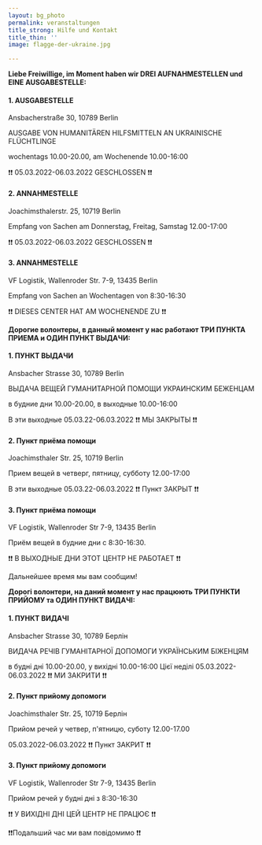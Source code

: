 ```yaml
---
layout: bg_photo
permalink: veranstaltungen
title_strong: Hilfe und Kontakt
title_thin: ''
image: flagge-der-ukraine.jpg

---
```

**Liebe Freiwillige, im Moment haben wir DREI AUFNAHMESTELLEN und EINE AUSGABESTELLE:**

#### 1. AUSGABESTELLE

Ansbacherstraße 30, 10789 Berlin

AUSGABE VON HUMANITÄREN HILFSMITTELN AN UKRAINISCHE FLÜCHTLINGE

wochentags 10.00-20.00, am Wochenende 10.00-16:00

❗️❗️ 05.03.2022-06.03.2022 GESCHLOSSEN ❗️❗️

#### 2. ANNAHMESTELLE

Joachimsthalerstr. 25, 10719 Berlin

Empfang von Sachen am Donnerstag, Freitag, Samstag 12.00-17:00

❗️❗️ 05.03.2022-06.03.2022 GESCHLOSSEN ❗️❗️

#### 3. ANNAHMESTELLE

VF Logistik, Wallenroder Str. 7-9, 13435 Berlin

Empfang von Sachen an Wochentagen von 8:30-16:30

❗️❗️ DIESES CENTER HAT AM WOCHENENDE ZU ❗️❗️

**Дорогие волонтеры, в данный момент у нас работают ТРИ ПУНКТА ПРИЕМА и ОДИН ПУНКТ ВЫДАЧИ:**

#### 1. ПУНКТ ВЫДАЧИ

Ansbacher Strasse 30, 10789 Berlin

ВЫДАЧА ВЕЩЕЙ ГУМАНИТАРНОЙ ПОМОЩИ УКРАИНСКИМ БЕЖЕНЦАМ

в будние дни 10.00-20.00, в выходные 10.00-16:00

В эти выходные 05.03.22-06.03.2022  ❗️❗️ МЫ ЗАКРЫТЫ ❗️❗️

#### 2. Пункт приёма помощи

Joachimsthaler Str. 25, 10719 Berlin

Прием вещей  в четверг, пятницу, субботу 12.00-17:00

В эти выходные 05.03.22-06.03.2022 ❗️❗️ Пункт ЗАКРЫТ ❗️❗️

#### 3. Пункт приёма помощи

VF Logistik, Wallenroder Str 7-9, 13435 Berlin

Приём вещей в будние дни с 8:30-16:30.

❗️❗️ В ВЫХОДНЫЕ ДНИ ЭТОТ ЦЕНТР НЕ РАБОТАЕТ ❗️❗️

Дальнейшее время мы вам сообщим!

**Дорогі волонтери, на даний момент у нас працюють ТРИ ПУНКТИ ПРИЙОМУ та ОДИН ПУНКТ ВИДАЧІ:**

#### 1. ПУНКТ ВИДАЧІ

Ansbacher Strasse 30, 10789 Берлін

ВИДАЧА РЕЧІВ ГУМАНІТАРНОЇ ДОПОМОГИ УКРАЇНСЬКИМ БІЖЕНЦЯМ

в будні дні 10.00-20.00, у вихідні 10.00-16:00 Цієї неділі 05.03.2022-06.03.2022  ❗️❗️ МИ ЗАКРИТИ ❗️❗️

#### 2. Пункт прийому допомоги

Joachimsthaler Str. 25, 10719 Берлін

Прийом речей у четвер, п'ятницю, суботу 12.00-17.00

05\.03.2022-06.03.2022 ❗️❗️ Пункт ЗАКРИТ ❗️❗️

#### 3. Пункт прийому допомоги

VF Logistik, Wallenroder Str 7-9, 13435 Berlin

Прийом речей у будні дні з 8:30-16:30

❗️❗️ У ВИХІДНІ ДНІ ЦЕЙ ЦЕНТР НЕ ПРАЦЮЄ ❗️❗️

❗️❗️Подальший час ми вам повідомимо ❗️❗️